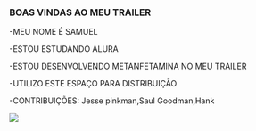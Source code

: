  ### BOAS VINDAS AO MEU TRAILER

-MEU NOME É SAMUEL

-ESTOU ESTUDANDO ALURA

-ESTOU DESENVOLVENDO METANFETAMINA NO MEU TRAILER

-UTILIZO ESTE ESPAÇO PARA DISTRIBUIÇÃO

-CONTRIBUIÇÕES: Jesse pinkman,Saul Goodman,Hank

![](https://media1.tenor.com/m/cDl7v8avyC0AAAAd/breaking-bad-walter-white.gif)
